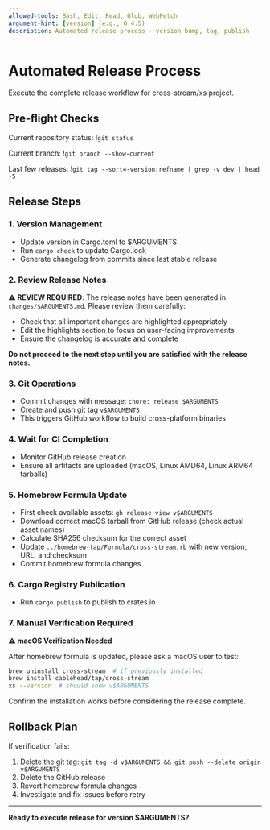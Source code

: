 ```yaml
---
allowed-tools: Bash, Edit, Read, Glob, WebFetch
argument-hint: [version] (e.g., 0.4.5)
description: Automated release process - version bump, tag, publish
---
```


# Automated Release Process

Execute the complete release workflow for cross-stream/xs project.

## Pre-flight Checks

Current repository status: !`git status`

Current branch: !`git branch --show-current`

Last few releases: !`git tag --sort=-version:refname | grep -v dev | head -5`

## Release Steps

### 1. Version Management

- Update version in Cargo.toml to $ARGUMENTS
- Run `cargo check` to update Cargo.lock
- Generate changelog from commits since last stable release

### 2. Review Release Notes

**⚠️ REVIEW REQUIRED**: The release notes have been generated in
`changes/$ARGUMENTS.md`. Please review them carefully:

- Check that all important changes are highlighted appropriately
- Edit the highlights section to focus on user-facing improvements
- Ensure the changelog is accurate and complete

**Do not proceed to the next step until you are satisfied with the release
notes.**

### 3. Git Operations

- Commit changes with message: `chore: release $ARGUMENTS`
- Create and push git tag `v$ARGUMENTS`
- This triggers GitHub workflow to build cross-platform binaries

### 4. Wait for CI Completion

- Monitor GitHub release creation
- Ensure all artifacts are uploaded (macOS, Linux AMD64, Linux ARM64 tarballs)

### 5. Homebrew Formula Update

- First check available assets: `gh release view v$ARGUMENTS`
- Download correct macOS tarball from GitHub release (check actual asset names)
- Calculate SHA256 checksum for the correct asset
- Update `../homebrew-tap/Formula/cross-stream.rb` with new version, URL, and
  checksum
- Commit homebrew formula changes

### 6. Cargo Registry Publication

- Run `cargo publish` to publish to crates.io

### 7. Manual Verification Required

**⚠️ macOS Verification Needed**

After homebrew formula is updated, please ask a macOS user to test:

```bash
brew uninstall cross-stream  # if previously installed
brew install cablehead/tap/cross-stream
xs --version  # should show v$ARGUMENTS
```

Confirm the installation works before considering the release complete.

## Rollback Plan

If verification fails:

1. Delete the git tag:
   `git tag -d v$ARGUMENTS && git push --delete origin v$ARGUMENTS`
2. Delete the GitHub release
3. Revert homebrew formula changes
4. Investigate and fix issues before retry

---

**Ready to execute release for version $ARGUMENTS?**
